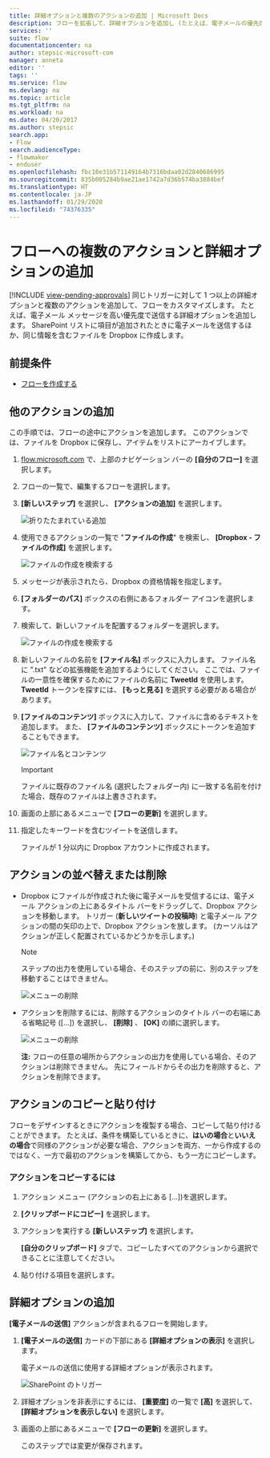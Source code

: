 ```yaml
---
title: 詳細オプションと複数のアクションの追加 | Microsoft Docs
description: フローを拡張して、詳細オプションを追加し (たとえば、電子メールの優先度を高く設定し)、同じイベントに対して他のアクションを追加します。
services: ''
suite: flow
documentationcenter: na
author: stepsic-microsoft-com
manager: anneta
editor: ''
tags: ''
ms.service: flow
ms.devlang: na
ms.topic: article
ms.tgt_pltfrm: na
ms.workload: na
ms.date: 04/20/2017
ms.author: stepsic
search.app:
- Flow
search.audienceType:
- flowmaker
- enduser
ms.openlocfilehash: fbc18e31b571149164b7316bdaa02d2840686995
ms.sourcegitcommit: 835b005284b9ae21ae1742a7d36b574ba3884bef
ms.translationtype: HT
ms.contentlocale: ja-JP
ms.lasthandoff: 01/29/2020
ms.locfileid: "74376335"
---
```

# <a name="add-multiple-actions-and-advanced-options-to-a-flow"></a>フローへの複数のアクションと詳細オプションの追加
[!INCLUDE [view-pending-approvals](includes/cc-rebrand.md)]
同じトリガーに対して 1 つ以上の詳細オプションと複数のアクションを追加して、フローをカスタマイズします。 たとえば、電子メール メッセージを高い優先度で送信する詳細オプションを追加します。 SharePoint リストに項目が追加されたときに電子メールを送信するほか、同じ情報を含むファイルを Dropbox に作成します。

## <a name="prerequisites"></a>前提条件
* [フローを作成する](get-started-logic-flow.md)

## <a name="add-another-action"></a>他のアクションの追加
この手順では、フローの途中にアクションを追加します。 このアクションでは、ファイルを Dropbox に保存し、アイテムをリストにアーカイブします。

1. [flow.microsoft.com](https://flow.microsoft.com) で、上部のナビゲーション バーの **[自分のフロー]** を選択します。
2. フローの一覧で、編集するフローを選択します。
3. **[新しいステップ]** を選択し、 **[アクションの追加]** を選択します。
   
    ![折りたたまれている追加](./media/multi-step-logic-flow/add-action.png)
4. 使用できるアクションの一覧で "**ファイルの作成**" を検索し、 **[Dropbox - ファイルの作成]** を選択します。
   
    ![ファイルの作成を検索する](./media/multi-step-logic-flow/create-file-search.png)
5. メッセージが表示されたら、Dropbox の資格情報を指定します。
6. **[フォルダーのパス]** ボックスの右側にあるフォルダー アイコンを選択します。
7. 検索して、新しいファイルを配置するフォルダーを選択します。
   
    ![ファイルの作成を検索する](./media/multi-step-logic-flow/create-file-folder.png)
8. 新しいファイルの名前を **[ファイル名]** ボックスに入力します。 ファイル名に ".txt" などの拡張機能を追加するようにしてください。 ここでは、ファイルの一意性を確保するためにファイルの名前に **TweetId** を使用します。 **TweetId** トークンを探すには、 **[もっと見る]** を選択する必要がある場合があります。
9. **[ファイルのコンテンツ]** ボックスに入力して、ファイルに含めるテキストを追加します。 また、 **[ファイルのコンテンツ]** ボックスにトークンを追加することもできます。
   
    ![ファイル名とコンテンツ](./media/multi-step-logic-flow/create-file-name-and-contents.png)
   
   > [!IMPORTANT]
   > ファイルに既存のファイル名 (選択したフォルダー内) に一致する名前を付けた場合、既存のファイルは上書きされます。
   > 
   > 
10. 画面の上部にあるメニューで **[フローの更新]** を選択します。
11. 指定したキーワードを含むツイートを送信します。
    
     ファイルが 1 分以内に Dropbox アカウントに作成されます。

## <a name="reorder-or-delete-an-action"></a>アクションの並べ替えまたは削除
* Dropbox にファイルが作成された後に電子メールを受信するには、電子メール アクションの上にあるタイトル バーをドラッグして、Dropbox アクションを移動します。 トリガー (**新しいツイートの投稿時**) と電子メール アクションの間の矢印の上で、Dropbox アクションを放します。 (カーソルはアクションが正しく配置されているかどうかを示します。)
  
  > [!NOTE]
  > ステップの出力を使用している場合、そのステップの前に、別のステップを移動することはできません。
  > 
  > 
  
    ![メニューの削除](./media/multi-step-logic-flow/draggingaction.png)
* アクションを削除するには、削除するアクションのタイトル バーの右端にある省略記号 ([...]) を選択し、 **[削除]** 、 **[OK]** の順に選択します。
  
    ![メニューの削除](./media/multi-step-logic-flow/deletemenu.png)
  
     **注:** フローの任意の場所からアクションの出力を使用している場合、そのアクションは削除できません。 先にフィールドからその出力を削除すると、アクションを削除できます。


## <a name="copy-and-paste-actions"></a>アクションのコピーと貼り付け

フローをデザインするときにアクションを複製する場合、コピーして貼り付けることができます。 たとえば、条件を構築しているときに、**はいの場合**と**いいえの場合**で同様のアクションが必要な場合、アクションを両方、一から作成するのではなく、一方で最初のアクションを構築してから、もう一方にコピーします。


### <a name="to-copy-an-action"></a>アクションをコピーするには
1. アクション メニュー (アクションの右上にある [...])を選択します。
1. **[クリップボードにコピー]** を選択します。 
1. アクションを実行する **[新しいステップ]** を選択します。 

     **[自分のクリップボード]** タブで、コピーしたすべてのアクションから選択できることに注意してください。
1. 貼り付ける項目を選択します。

## <a name="add-advanced-options"></a>詳細オプションの追加
**[電子メールの送信]** アクションが含まれるフローを開始します。

1. **[電子メールの送信]** カードの下部にある **[詳細オプションの表示]** を選択します。
   
     電子メールの送信に使用する詳細オプションが表示されます。
   
    ![SharePoint のトリガー](./media/multi-step-logic-flow/advanced.png)
2. 詳細オプションを非表示にするには、 **[重要度]** の一覧で **[高]** を選択して、 **[詳細オプションを表示しない]** を選択します。
3. 画面の上部にあるメニューで **[フローの更新]** を選択します。
   
     このステップでは変更が保存されます。

